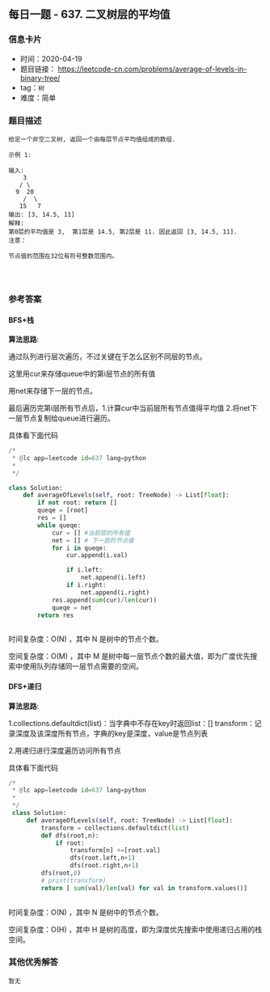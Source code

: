 ## 每日一题 - 637.  二叉树层的平均值

### 信息卡片

- 时间：2020-04-19
- 题目链接： https://leetcode-cn.com/problems/average-of-levels-in-binary-tree/ 
- tag：`树`
- 难度：简单

### 题目描述

```
给定一个非空二叉树, 返回一个由每层节点平均值组成的数组.

示例 1:

输入:
    3
   / \
  9  20
    /  \
   15   7
输出: [3, 14.5, 11]
解释:
第0层的平均值是 3,  第1层是 14.5, 第2层是 11. 因此返回 [3, 14.5, 11].
注意：

节点值的范围在32位有符号整数范围内。
  

 
```



### 参考答案

#### BFS+栈

**算法思路**:

通过队列进行层次遍历，不过关键在于怎么区别不同层的节点。

这里用cur来存储queue中的第i层节点的所有值

用net来存储下一层的节点。

最后遍历完第i层所有节点后，1.计算cur中当前层所有节点值得平均值  2.将net下一层节点复制给queue进行遍历。


 

具体看下面代码

```python
/*
 * @lc app=leetcode id=637 lang=python
 *
 */

class Solution:
    def averageOfLevels(self, root: TreeNode) -> List[float]:
        if not root: return []
        queqe = [root]
        res = []
        while queqe:
            cur = [] #当前层的所有值
            net = [] # 下一层的节点值
            for i in queqe:
                cur.append(i.val)

                if i.left:
                    net.append(i.left)
                if i.right:
                    net.append(i.right)
            res.append(sum(cur)/len(cur))
            queqe = net
        return res
		
```

时间复杂度：O(N) ，其中  N 是树中的节点个数。

空间复杂度：O(M) ，其中 M 是树中每一层节点个数的最大值，即为广度优先搜索中使用队列存储同一层节点需要的空间。


#### DFS+递归

**算法思路**:

1.collections.defaultdict(list)：当字典中不存在key时返回list：[]
transform：记录深度及该深度所有节点，字典的key是深度，value是节点列表

2.用递归进行深度遍历访问所有节点

具体看下面代码

```python
/*
 * @lc app=leetcode id=637 lang=python
 *
 */
 class Solution:
     def averageOfLevels(self, root: TreeNode) -> List[float]:
         transform = collections.defaultdict(list)
         def dfs(root,n):
             if root:
                 transform[n] +=[root.val]
                 dfs(root.left,n+1)
                 dfs(root.right,n+1)
         dfs(root,0)
         # print(transform)
         return [ sum(val)/len(val) for val in transform.values()]
		
```

 时间复杂度：O(N) ，其中 N  是树中的节点个数。
 
 空间复杂度：O(H) ，其中 H  是树的高度，即为深度优先搜索中使用递归占用的栈空间。
 

### 其他优秀解答

```
暂无
```



